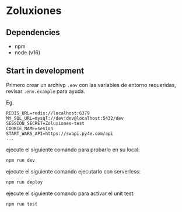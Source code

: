 # Zoluxiones

## Dependencies

-   npm
-   node (v16)

## Start in development

Primero crear un archivp `.env` con las variables de entorno requeridas, revisar `.env.example` para ayuda.

Eg.

```
REDIS_URL=redis://localhost:6379
MY_SQL_URL=mysql://dev:dev@localhost:5432/dev
SESSION_SECRET=Zoluxiones-test
COOKIE_NAME=sesion
START_WARS_API=https://swapi.py4e.com/api
...
```

ejecute el siguiente comando para probarlo en su local:

```sh
npm run dev
```

ejecute el siguiente comando ejecutarlo con serverless:

```sh
npm run deploy
```

ejecute el siguiente comando para activar el unit test:

```sh
npm run test
```
